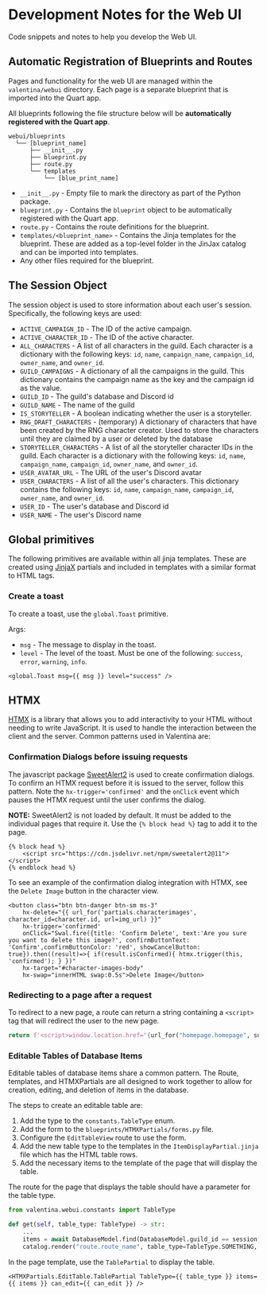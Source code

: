 # Development Notes for the Web UI

Code snippets and notes to help you develop the Web UI.

## Automatic Registration of Blueprints and Routes

Pages and functionality for the web UI are managed within the `valentina/webui` directory. Each page is a separate blueprint that is imported into the Quart app.

All blueprints following the file structure below will be **automatically registered with the Quart app**.

```
webui/blueprints
  └── [blueprint_name]
      ├── __init__.py
      ├── blueprint.py
      ├── route.py
      └── templates
          └── [blue_print_name]
```

-   `__init__.py` - Empty file to mark the directory as part of the Python package.
-   `blueprint.py` - Contains the `blueprint` object to be automatically registered with the Quart app.
-   `route.py` - Contains the route definitions for the blueprint.
-   `templates/<blueprint_name>` - Contains the Jinja templates for the blueprint. These are added as a top-level folder in the JinJax catalog and can be imported into templates.
-   Any other files required for the blueprint.

## The Session Object

The session object is used to store information about each user's session. Specifically, the following keys are used:

-   `ACTIVE_CAMPAIGN_ID` - The ID of the active campaign.
-   `ACTIVE_CHARACTER_ID` - The ID of the active character.
-   `ALL_CHARACTERS` - A list of all characters in the guild. Each character is a dictionary with the following keys: `id`, `name`, `campaign_name`, `campaign_id`, `owner_name`, and `owner_id`.
-   `GUILD_CAMPAIGNS` - A dictionary of all the campaigns in the guild. This dictionary contains the campaign name as the key and the campaign id as the value.
-   `GUILD_ID` - The guild's database and Discord id
-   `GUILD_NAME` - The name of the guild
-   `IS_STORYTELLER` - A boolean indicating whether the user is a storyteller.
-   `RNG_DRAFT_CHARACTERS` - (temporary) A dictionary of characters that have been created by the RNG character creator. Used to store the characters until they are claimed by a user or deleted by the database
-   `STORYTELLER_CHARACTERS` - A list of all the storyteller character IDs in the guild. Each character is a dictionary with the following keys: `id`, `name`, `campaign_name`, `campaign_id`, `owner_name`, and `owner_id`.
-   `USER_AVATAR_URL` - The URL of the user's Discord avatar
-   `USER_CHARACTERS` - A list of all the user's characters. This dictionary contains the following keys: `id`, `name`, `campaign_name`, `campaign_id`, `owner_name`, and `owner_id`.
-   `USER_ID` - The user's database and Discord id
-   `USER_NAME` - The user's Discord name

## Global primitives

The following primitives are available within all jinja templates. These are created using [JinjaX](https://jinjax.scaletti.dev/) partials and included in templates with a similar format to HTML tags.

### Create a toast

To create a toast, use the `global.Toast` primitive.

Args:

-   `msg` - The message to display in the toast.
-   `level` - The level of the toast. Must be one of the following: `success`, `error`, `warning`, `info`.

```jinja
<global.Toast msg={{ msg }} level="success" />
```

## HTMX

[HTMX](https://htmx.org/) is a library that allows you to add interactivity to your HTML without needing to write JavaScript. It is used to handle the interaction between the client and the server. Common patterns used in Valentina are:

### Confirmation Dialogs before issuing requests

The javascript package [SweetAlert2](https://sweetalert2.github.io/) is used to create confirmation dialogs. To confirm an HTMX request before it is issued to the server, follow this pattern. Note the `hx-trigger='confirmed'` and the `onClick` event which pauses the HTMX request until the user confirms the dialog.

**NOTE:** SweetAlert2 is not loaded by default. It must be added to the individual pages that require it. Use the `{% block head %}` tag to add it to the page.

```jinja
{% block head %}
    <script src="https://cdn.jsdelivr.net/npm/sweetalert2@11"></script>
{% endblock head %}
```

To see an example of the confirmation dialog integration with HTMX, see the `Delete Image` button in the character view.

```jinja
<button class="btn btn-danger btn-sm ms-3"
    hx-delete="{{ url_for('partials.characterimages', character_id=character.id, url=img_url) }}"
    hx-trigger='confirmed'
    onClick="Swal.fire({title: 'Confirm Delete', text:'Are you sure you want to delete this image?', confirmButtonText: 'Confirm',confirmButtonColor: 'red', showCancelButton: true}).then((result)=>{ if(result.isConfirmed){ htmx.trigger(this, 'confirmed'); } })"
    hx-target="#character-images-body"
    hx-swap="innerHTML swap:0.5s">Delete Image</button>
```

### Redirecting to a page after a request

To redirect to a new page, a route can return a string containing a `<script>` tag that will redirect the user to the new page.

```python
return f'<script>window.location.href="{url_for("homepage.homepage", success_msg="MESSAGE")}"</script>'
```

### Editable Tables of Database Items

Editable tables of database items share a common pattern. The Route, templates, and HTMXPartials are all designed to work together to allow for creation, editing, and deletion of items in the database.

The steps to create an editable table are:

1.  Add the type to the `constants.TableType` enum.
2.  Add the form to the `blueprints/HTMXPartials/forms.py` file.
3.  Configure the `EditTableView` route to use the form.
4.  Add the new table type to the templates in the `ItemDisplayPartial.jinja` file which has the HTML table rows.
5.  Add the necessary items to the template of the page that will display the table.

The route for the page that displays the table should have a parameter for the table type.

```python
from valentina.webui.constants import TableType

def get(self, table_type: TableType) -> str:
    ...
    items = await DatabaseModel.find(DatabaseModel.guild_id == session["GUILD_ID"]).to_list()
    catalog.render("route.route_name", table_type=TableType.SOMETHING, can_edit=True)
```

In the page template, use the `TablePartial` to display the table.

```jinja
<HTMXPartials.EditTable.TablePartial TableType={{ table_type }} items={{ items }} can_edit={{ can_edit }} />
```
